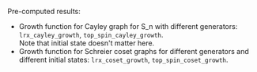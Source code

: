 Pre-computed results:
* Growth function for Cayley graph for S_n with different generators:
  `lrx_cayley_growth`, `top_spin_cayley_growth`.  
  Note that initial state doesn't matter here.
* Growth function for Schreier coset graphs for different generators and different 
  initial states: `lrx_coset_growth`, `top_spin_coset_growth`.